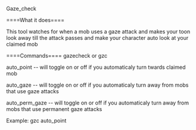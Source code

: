 Gaze_check

====What it does====

This tool watches for when a mob uses a gaze attack and makes your toon look away till the attack passes and make your character auto look at your claimed mob

====Commands====
gazecheck or gzc

auto_point -- will toggle on or off if you automaticaly turn twards claimed mob

auto_gaze  -- will toggle on or off if you automaticaly turn away from mobs that use gaze attacks

auto_perm_gaze  -- will toggle on or off if you automaticaly turn away from mobs that use permanent gaze attacks

Example: gzc auto_point

